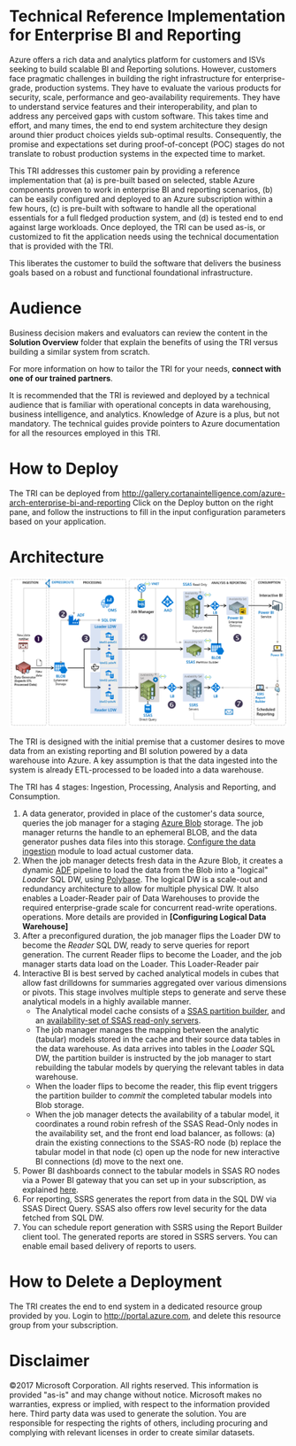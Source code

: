 
# Technical Reference Implementation for Enterprise BI and Reporting

Azure offers a rich data and analytics platform for customers and ISVs seeking to build scalable BI and Reporting solutions. However, customers face pragmatic challenges in building the right infrastructure for enterprise-grade, production systems. They have to evaluate the various products for security, scale, performance and geo-availability requirements. They have to understand service features and their interoperability, and plan to address any perceived gaps with custom software. This takes time and effort, and many times, the end to end system architecture they design around thier product choices yields sub-optimal results. Consequently, the promise and expectations set during proof-of-concept (POC) stages do not translate to robust production systems in the expected time to market.

This TRI addresses this customer pain by providing a reference implementation that (a) is pre-built based on selected, stable Azure components proven to work in enterprise BI and reporting scenarios, (b) can be easily configured and deployed to an Azure subscription within a few hours, (c) is pre-built with software to handle all the operational essentials for a full fledged production system, and (d) is tested end to end against large workloads. Once deployed, the TRI can be used as-is, or customized to fit the application needs using the technical documentation that is provided with the TRI.

This liberates the customer to build the software that delivers the business goals based on a robust and functional foundational infrastructure.

# Audience
Business decision makers and evaluators can review the content in the **Solution Overview** folder that explain the benefits of using the TRI versus building a similar system from scratch.

For more information on how to tailor the TRI for your needs, **connect with one of our trained partners**.

It is recommended that the TRI is reviewed and deployed by a technical audience that is familiar with operational concepts in data warehousing, business intelligence, and analytics. Knowledge of Azure is a plus, but not mandatory. The technical guides provide pointers to Azure documentation for all the resources employed in this TRI.

# How to Deploy
The TRI can be deployed from http://gallery.cortanaintelligence.com/azure-arch-enterprise-bi-and-reporting
Click on the Deploy button on the right pane, and follow the instructions to fill in the input configuration parameters based on your application.

# Architecture

![Architecture](./img/azure-arch-enterprise-bi-and-reporting.png)

The TRI is designed with the initial premise that a customer desires to move data from an existing reporting and BI solution powered by a data warehouse into Azure. A key assumption is that the data ingested into the system is already ETL-processed to be loaded into a data warehouse.

The TRI has 4 stages: Ingestion, Processing, Analysis and Reporting, and Consumption.
1.	A data generator, provided in place of the customer's data source, queries the job manager for a staging [Azure Blob](https://docs.microsoft.com/en-us/azure/storage/) storage. The job manager returns the handle to an ephemeral BLOB, and the data generator pushes data files into this storage. [Configure the data ingestion](https://msdata.visualstudio.com/AlgorithmsAndDataScience/TRIEAD/_git/CIPatterns?_aConfiguringDataIngestion.md) module to load actual customer data.
2.	When the job manager detects fresh data in the Azure Blob, it creates a dynamic [ADF](https://docs.microsoft.com/en-us/azure/data-factory/v1/data-factory-introduction) pipeline to load the data from the Blob into a "logical" _Loader_ SQL DW, using [Polybase](https://docs.microsoft.com/en-us/sql/relational-databases/polybase/get-started-with-polybase). The logical DW is a scale-out and redundancy architecture to allow for multiple physical DW. It also enables a Loader-Reader pair of Data Warehouses to provide the required enterprise-grade scale for concurrent read-write operations.
operations. More details are provided in **[Configuring Logical Data Warehouse]**
3.	After a preconfigured duration, the job manager flips the Loader DW to become the _Reader_ SQL DW, ready to serve queries for report generation. The current Reader flips to become the Loader, and the job manager starts data load on the Loader. This Loader-Reader pair 
4.	Interactive BI is best served by cached analytical models in cubes that allow  fast drilldowns for summaries aggregated over various dimensions or pivots. This stage involves multiple steps to generate and serve these analytical models in a highly available manner.
    - The Analytical model cache consists of a [SSAS partition builder](https://docs.microsoft.com/en-us/sql/analysis-services/multidimensional-models-olap-logical-cube-objects/partitions-analysis-services-multidimensional-data), and an [availability-set of SSAS read-only servers](https://docs.microsoft.com/en-us/sql/analysis-services/instances/high-availability-and-scalability-in-analysis-services).
    - The job manager manages the mapping between the analytic (tabular) models stored in the cache and their source data tables in the data warehouse. As data arrives into tables in the _Loader_ SQL DW, the partition builder is instructed by the job manager to start rebuilding the tabular models by querying the relevant tables in data warehouse.
    - When the loader flips to become the reader, this flip event triggers the partition builder to _commit_ the completed tabular models into Blob storage.
    - When the job manager detects the availability of a tabular model, it coordinates a round robin refresh of the SSAS Read-Only nodes in the availability set, and the front end load balancer, as follows: (a) drain the existing connections to the SSAS-RO node (b) replace the tabular model in that node (c) open up the node for new interactive BI connections (d) move to the next one.
5. Power BI dashboards connect to the tabular models in SSAS RO nodes via a Power BI gateway that you can set up in your subscription, as explained [here](https://msdata.visualstudio.com/AlgorithmsAndDataScience/TRIEAD/_git/CIPatterns?_a=preview&path=%2Fdoc%2FConfiguringPowerBI.md).
6. For reporting, SSRS generates the report from data in the SQL DW via SSAS Direct Query. SSAS also offers row level security for the data fetched from SQL DW.
7. You can schedule report generation with SSRS using the Report Builder client tool. The generated reports are stored in SSRS servers. You can enable email based delivery of reports to users.

# How to Delete a Deployment
The TRI creates the end to end system in a dedicated resource group provided by you. Login to http://portal.azure.com, and delete this resource group from your subscription.

# Disclaimer

©2017 Microsoft Corporation. All rights reserved. This information is provided "as-is" and may change without notice. Microsoft makes no warranties, express or implied, with respect to the information provided here. Third party data was used to generate the solution. You are responsible for respecting the rights of others, including procuring and complying with relevant licenses in order to create similar datasets.